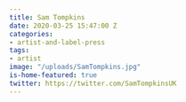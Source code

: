 ```yaml
---
title: Sam Tompkins
date: 2020-03-25 15:47:00 Z
categories:
- artist-and-label-press
tags:
- artist
image: "/uploads/SamTompkins.jpg"
is-home-featured: true
twitter: https://twitter.com/SamTompkinsUK
---
```


